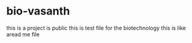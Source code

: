 # bio-vasanth
this is a project is public 
this is test file for the biotechnology 
this is like aread me file 
